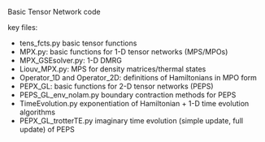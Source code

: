 Basic Tensor Network code

key files:
- tens_fcts.py                   basic tensor functions
- MPX.py:                        basic functions for 1-D tensor networks (MPS/MPOs)
- MPX_GSEsolver.py:              1-D DMRG
- Liouv_MPX.py:                  MPS for density matrices/thermal states
- Operator_1D and Operator_2D:   definitions of Hamiltonians in MPO form
- PEPX_GL:                       basic functions for 2-D tensor networks (PEPS)
- PEPS_GL_env_nolam.py           boundary contraction methods for PEPS
- TimeEvolution.py               exponentiation of Hamiltonian + 1-D time evolution algorithms
- PEPX_GL_trotterTE.py           imaginary time evolution (simple update, full update) of PEPS

